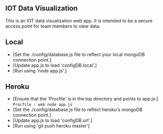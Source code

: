 ## IOT Data Visualization
This is an IOT data visualization web app. It is intended to be a secure access point for team members to view data. 

## Local  
  * [Set the ./config/database.js file to reflect your local mongoDB connection point.]
  * [Update app.js to load 'configDB.local'.]
  * [Run using 'node app.js'.]
## Heroku 
  * [Ensure that the 'Procfile' is in the top directory and points to app.js:]
    ``` Procfile : web node app.js ```
  * [Set the ./config/database.js file to reflect heroku's mongoDB connection point.]
  * [Update app.js to load 'configDB.url'.]
  * [Run using 'git push heroku master']

